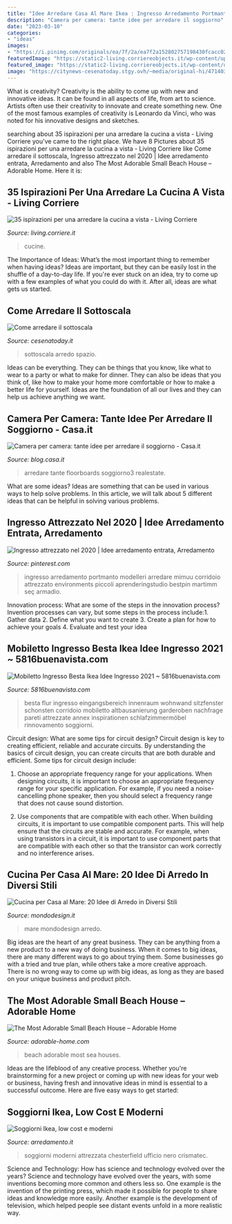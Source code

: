 ```yaml
---
title: "Idee Arredare Casa Al Mare Ikea : Ingresso Arredamento Portmanto Modelleri Arredare Mimuu Corridoio Attrezzato Environments Piccoli Aprenderingstudio Bestpin Martimm Seç Armadio"
description: "Camera per camera: tante idee per arredare il soggiorno"
date: "2023-03-10"
categories:
- "ideas"
images:
- "https://i.pinimg.com/originals/ea/7f/2a/ea7f2a152802757198430fcacc027808.jpg"
featuredImage: "https://static2-living.corriereobjects.it/wp-content/uploads/2015/03/e30bec0d6b245d8778a29a18f00f3acc.jpg"
featured_image: "https://static2-living.corriereobjects.it/wp-content/uploads/2015/03/e30bec0d6b245d8778a29a18f00f3acc.jpg"
image: "https://citynews-cesenatoday.stgy.ovh/~media/original-hi/47140357008896/sottoscala-arredamento-2.jpg"
---
```



What is creativity?
Creativity is the ability to come up with new and innovative ideas. It can be found in all aspects of life, from art to science. Artists often use their creativity to innovate and create something new. One of the most famous examples of creativity is Leonardo da Vinci, who was noted for his innovative designs and sketches.

	

		
searching about 35 ispirazioni per una arredare la cucina a vista - Living Corriere you've came to the right place. We have 8 Pictures about 35 ispirazioni per una arredare la cucina a vista - Living Corriere like Come arredare il sottoscala, Ingresso attrezzato nel 2020 | Idee arredamento entrata, Arredamento and also The Most Adorable Small Beach House – Adorable Home. Here it is:
		
    
## 35 Ispirazioni Per Una Arredare La Cucina A Vista - Living Corriere

<img loading=lazy src="https://static2-living.corriereobjects.it/wp-content/uploads/2015/03/e30bec0d6b245d8778a29a18f00f3acc.jpg" onerror="this.onerror=null;this.src='https://tse3.mm.bing.net/th?id=OIP.4wvsDWskXYd4opoY8A86zAHaE8&amp;pid=15.1';" alt="35 ispirazioni per una arredare la cucina a vista - Living Corriere">

_Source: living.corriere.it_

>cucine. 

	

The Importance of Ideas: What’s the most important thing to remember when having ideas?
Ideas are important, but they can be easily lost in the shuffle of a day-to-day life. If you're ever stuck on an idea, try to come up with a few examples of what you could do with it. After all, ideas are what gets us started.

    
## Come Arredare Il Sottoscala

<img loading=lazy src="https://citynews-cesenatoday.stgy.ovh/~media/original-hi/47140357008896/sottoscala-arredamento-2.jpg" onerror="this.onerror=null;this.src='https://tse1.mm.bing.net/th?id=OIP.mk7M-WiWUWkyV4MGp9VmwwHaE8&amp;pid=15.1';" alt="Come arredare il sottoscala">

_Source: cesenatoday.it_

>sottoscala arredo spazio. 

	

Ideas can be everything. They can be things that you know, like what to wear to a party or what to make for dinner. They can also be ideas that you think of, like how to make your home more comfortable or how to make a better life for yourself. Ideas are the foundation of all our lives and they can help us achieve anything we want.

    
## Camera Per Camera: Tante Idee Per Arredare Il Soggiorno - Casa.it

<img loading=lazy src="https://blog.casa.it/wp-content/uploads/2015/03/soggiorno3_c.jpg" onerror="this.onerror=null;this.src='https://tse3.mm.bing.net/th?id=OIP.S-XbVrMvvasykeyTfy1KswHaFj&amp;pid=15.1';" alt="Camera per camera: tante idee per arredare il soggiorno - Casa.it">

_Source: blog.casa.it_

>arredare tante floorboards soggiorno3 realestate. 

	

What are some ideas?
Ideas are something that can be used in various ways to help solve problems. In this article, we will talk about 5 different ideas that can be helpful in solving various problems.

    
## Ingresso Attrezzato Nel 2020 | Idee Arredamento Entrata, Arredamento

<img loading=lazy src="https://i.pinimg.com/originals/6f/57/d3/6f57d398e740eb2620117369671d8717.jpg" onerror="this.onerror=null;this.src='https://tse4.mm.bing.net/th?id=OIP.alzhW4SIqgBnFplCzOOfBAHaK_&amp;pid=15.1';" alt="Ingresso attrezzato nel 2020 | Idee arredamento entrata, Arredamento">

_Source: pinterest.com_

>ingresso arredamento portmanto modelleri arredare mimuu corridoio attrezzato environments piccoli aprenderingstudio bestpin martimm seç armadio. 

	

Innovation process: What are some of the steps in the innovation process?
Invention processes can vary, but some steps in the process include:1. Gather data 2. Define what you want to create 3. Create a plan for how to achieve your goals 4. Evaluate and test your idea 
    
## Mobiletto Ingresso Besta Ikea Idee Ingresso 2021 ~ 5816buenavista.com

<img loading=lazy src="https://i.pinimg.com/originals/ea/7f/2a/ea7f2a152802757198430fcacc027808.jpg" onerror="this.onerror=null;this.src='https://tse1.mm.bing.net/th?id=OIP.eQ8vOEyHIvu3jofvlvhZbQHaKs&amp;pid=15.1';" alt="Mobiletto Ingresso Besta Ikea Idee Ingresso 2021 ~ 5816buenavista.com">

_Source: 5816buenavista.com_

>besta flur ingresso eingangsbereich innenraum wohnwand sitzfenster schonsten corridoio mobiletto altbausanierung garderoben nachfrage pareti attrezzate annex inspirationen schlafzimmermöbel rinnovamento soggiorni. 

	

Circuit design: What are some tips for circuit design?
Circuit design is key to creating efficient, reliable and accurate circuits. By understanding the basics of circuit design, you can create circuits that are both durable and efficient. Some tips for circuit design include:
1. Choose an appropriate frequency range for your applications. When designing circuits, it is important to choose an appropriate frequency range for your specific application. For example, if you need a noise-cancelling phone speaker, then you should select a frequency range that does not cause sound distortion.

2. Use components that are compatible with each other. When building circuits, it is important to use compatible component parts. This will help ensure that the circuits are stable and accurate. For example, when using transistors in a circuit, it is important to use component parts that are compatible with each other so that the transistor can work correctly and no interference arises.


    
## Cucina Per Casa Al Mare: 20 Idee Di Arredo In Diversi Stili

<img loading=lazy src="https://mondodesign.it/wp-content/uploads/2019/04/Cucina-Casa-Mare-Classica-03.jpg" onerror="this.onerror=null;this.src='https://tse3.mm.bing.net/th?id=OIP.zEUQicB_CvvPnqFoUOV4CwHaE7&amp;pid=15.1';" alt="Cucina per Casa al Mare: 20 Idee di Arredo in Diversi Stili">

_Source: mondodesign.it_

>mare mondodesign arredo. 

	

Big ideas are the heart of any great business. They can be anything from a new product to a new way of doing business. When it comes to big ideas, there are many different ways to go about trying them. Some businesses go with a tried and true plan, while others take a more creative approach. There is no wrong way to come up with big ideas, as long as they are based on your unique business and product pitch.

    
## The Most Adorable Small Beach House – Adorable Home

<img loading=lazy src="https://adorable-home.com/wp-content/uploads/2013/07/The-Most-Adorable-Small-Beach-House-20.jpg" onerror="this.onerror=null;this.src='https://tse3.mm.bing.net/th?id=OIP.kyq6WPGklF86jmD04Q0CnAHaE6&amp;pid=15.1';" alt="The Most Adorable Small Beach House – Adorable Home">

_Source: adorable-home.com_

>beach adorable most sea houses. 

	

Ideas are the lifeblood of any creative process. Whether you're brainstorming for a new project or coming up with new ideas for your web or business, having fresh and innovative ideas in mind is essential to a successful outcome. Here are five easy ways to get started: 

    
## Soggiorni Ikea, Low Cost E Moderni

<img loading=lazy src="https://www.arredamento.it/452/img/soggiorni-ikea-low-cost-e-moderni.asp_Nit_156356.jpg" onerror="this.onerror=null;this.src='https://tse3.mm.bing.net/th?id=OIP.DAEAmi0o4dWyQC_p7DJvMAHaFj&amp;pid=15.1';" alt="Soggiorni Ikea, low cost e moderni">

_Source: arredamento.it_

>soggiorni moderni attrezzata chesterfield ufficio nero crismatec. 

	

Science and Technology: How has science and technology evolved over the years?
Science and technology have evolved over the years, with some inventions becoming more common and others less so. One example is the invention of the printing press, which made it possible for people to share ideas and knowledge more easily. Another example is the development of television, which helped people see distant events unfold in a more realistic way.

